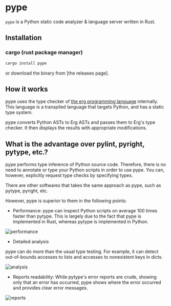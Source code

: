 # pype

`pype` is a Python static code analyzer & language server written in Rust.

## Installation

### cargo (rust package manager)

```bash
cargo install pype
```

or download the binary from [the releases page].

## How it works

pype uses the type checker of [the erg programming language](https://erg-lang.org) internally.
This language is a transpiled language that targets Python, and has a static type system.

pype converts Python ASTs to Erg ASTs and passes them to Erg's type checker. It then displays the results with appropriate modifications.

## What is the advantage over pylint, pyright, pytype, etc.?

pype performs type inference of Python source code. Therefore, there is no need to annotate or type your Python scripts in order to use pype. You can, however, explicitly request type checks by specifying types.

There are other softwares that takes the same approach as pype, such as pytype, pyright, etc.

However, pype is superior to them in the following points:

* Performance: pype can inspect Python scripts on average 100 times faster than pytype. This is largely due to the fact that pype is implemented in Rust, whereas pytype is implemented in Python.

![performance](extension/images/performance.png)

* Detailed analysis

pype can do more than the usual type testing. For example, it can detect out-of-bounds accesses to lists and accesses to nonexistent keys in dicts.

![analysis](extension/images/analysis.png)

* Reports readability: While pytype's error reports are crude, showing only that an error has occurred, pype shows where the error occurred and provides clear error messages.

![reports](extension/images/reports.png)
